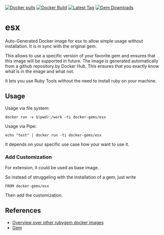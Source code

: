 [![Docker pulls](https://img.shields.io/docker/pulls/rubygem/esx.svg)](https://hub.docker.com/r/rubygem/esx/)
[![Docker Build](https://img.shields.io/docker/automated/rubygem/esx.svg)](https://hub.docker.com/r/rubygem/esx/)
[![Latest Tag](https://img.shields.io/github/tag/docker-rubygem/esx.svg)](https://hub.docker.com/r/rubygem/esx/)
[![Gem Downloads](https://img.shields.io/gem/dt/esx.svg)](https://rubygems.org/gems/esx/)
# esx

Auto-Generated Docker image for esx to allow simple usage without installation.
It is in sync with the original gem.

This allows to use a specific version of your favorite gem and ensures that this image will be supported in future.
The image is generated automatically from a github repository by Docker Hub.
This ensures that you exactly know what is in the image and what not.

It lets you use Ruby Tools without the need to install ruby on your machine.

## Usage

Usage via file system:

`docker run -v $(pwd):/work -ti docker-gems/esx`

Usage via Pipe:

`echo "test" | docker run -ti docker-gems/esx`

It depends on your specific use case how your want to use it.

### Add Customization

For extension, it could be used as base image.

So instead of struggeling with the installation of a gem, just write

`FROM docker-gems/esx`

Then add the customization.

## References

 - [Overview over other rubygem docker images](https://github.com/thinkbot/docker-rubygem)
 - [Gem](https://rubygems.org/gems/esx/)
